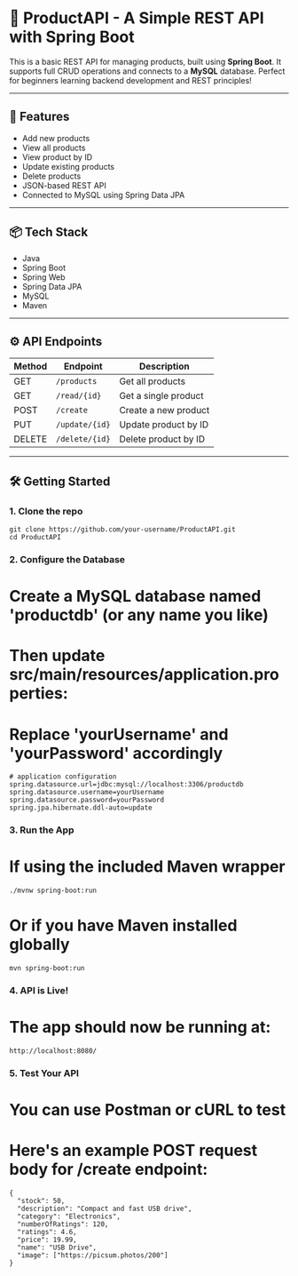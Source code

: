# 🛒 ProductAPI - A Simple REST API with Spring Boot

This is a basic REST API for managing products, built using **Spring Boot**. It supports full CRUD operations and connects to a **MySQL** database. Perfect for beginners learning backend development and REST principles!

---

## 🚀 Features

- Add new products
- View all products
- View product by ID
- Update existing products
- Delete products
- JSON-based REST API
- Connected to MySQL using Spring Data JPA

---

## 📦 Tech Stack

- Java
- Spring Boot
- Spring Web
- Spring Data JPA
- MySQL
- Maven

---

## ⚙️ API Endpoints

| Method | Endpoint          | Description              |
|--------|-------------------|--------------------------|
| GET    | `/products`       | Get all products         |
| GET    | `/read/{id}`      | Get a single product     |
| POST   | `/create`         | Create a new product     |
| PUT    | `/update/{id}`    | Update product by ID     |
| DELETE | `/delete/{id}`    | Delete product by ID     |

---

## 🛠️ Getting Started

### 1. Clone the repo

```
git clone https://github.com/your-username/ProductAPI.git
cd ProductAPI
```

### 2. Configure the Database

# Create a MySQL database named 'productdb' (or any name you like)
# Then update src/main/resources/application.properties:
# Replace 'yourUsername' and 'yourPassword' accordingly

```
# application configuration
spring.datasource.url=jdbc:mysql://localhost:3306/productdb
spring.datasource.username=yourUsername
spring.datasource.password=yourPassword
spring.jpa.hibernate.ddl-auto=update
```

### 3. Run the App

# If using the included Maven wrapper
```
./mvnw spring-boot:run
```
# Or if you have Maven installed globally
```
mvn spring-boot:run
```

### 4. API is Live!

# The app should now be running at:

```
http://localhost:8080/
```

### 5. Test Your API

# You can use Postman or cURL to test
# Here's an example POST request body for /create endpoint:

```
{
  "stock": 50,
  "description": "Compact and fast USB drive",
  "category": "Electronics",
  "numberOfRatings": 120,
  "ratings": 4.6,
  "price": 19.99,
  "name": "USB Drive",
  "image": ["https://picsum.photos/200"]
}

```
